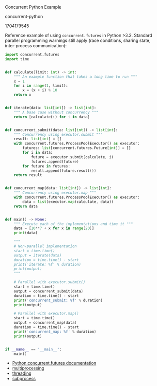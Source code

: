 Concurrent Python Example

concurrent-python

1704179545

Reference example of using `concurrent.futures` in Python >3.2.  Standard
parallel programming warnings still apply (race conditions, sharing state,
inter-process communication):

```python
import concurrent.futures
import time


def calculate(limit: int) -> int:
    """ An example function that takes a long time to run """
    x = 1
    for i in range(1, limit):
        x = (x + i) % 10
    return x


def iterate(data: list[int]) -> list[int]:
    """ A base case without concurrency """
    return [calculate(i) for i in data]


def concurrent_submit(data: list[int]) -> list[int]:
    """ Concurrency using executor.submit """
    result: list[int] = []
    with concurrent.futures.ProcessPoolExecutor() as executor:
        futures: list[concurrent.futures.Future[int]] = []
        for i in data:
            future = executor.submit(calculate, i)
            futures.append(future)
        for future in futures:
            result.append(future.result())
    return result


def concurrent_map(data: list[int]) -> list[int]:
    """ Concurrency using executor.map """
    with concurrent.futures.ProcessPoolExecutor() as executor:
        data = list(executor.map(calculate, data))
    return data


def main() -> None:
    """ Execute each of the implementations and time it """
    data = [10**7 + x for x in range(20)]
    print(data)

    """
    # Non-parallel implementation
    start = time.time()
    output = iterate(data)
    duration = time.time() - start
    print('iterate: %f' % duration)
    print(output)
    """

    # Parallel with executor.submit()
    start = time.time()
    output = concurrent_submit(data)
    duration = time.time() - start
    print('concurrent_submit: %f' % duration)
    print(output)

    # Parallel with executor.map()
    start = time.time()
    output = concurrent_map(data)
    duration = time.time() - start
    print('concurrent_map: %f' % duration)
    print(output)


if __name__ == '__main__':
    main()
```

- [Python concurrent.futures documentation](https://docs.python.org/3/library/concurrent.futures.html)
- [multiprocessing](https://docs.python.org/3/library/multiprocessing.html)
- [threading](https://docs.python.org/3/library/threading.html)
- [subprocess](https://docs.python.org/3/library/subprocess.html)
